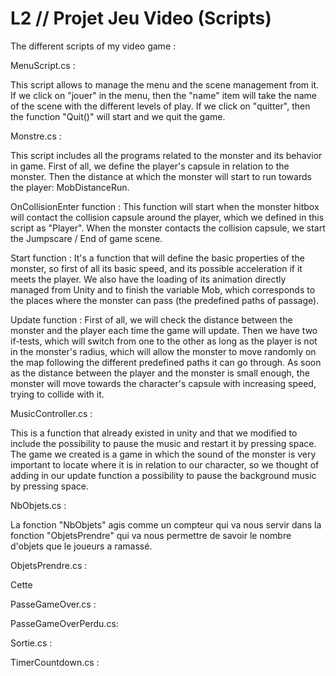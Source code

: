 # L2 // Projet Jeu Video (Scripts)
The different scripts of my video game :

MenuScript.cs :

This script allows to manage the menu and the scene management from it.
If we click on "jouer" in the menu, then the "name" item will take the name of the scene with the different levels of play. If we click on "quitter", then the function "Quit()" will start and we quit the game.

Monstre.cs :

This script includes all the programs related to the monster and its behavior in game.
First of all, we define the player's capsule in relation to the monster.
Then the distance at which the monster will start to run towards the player: MobDistanceRun.

OnCollisionEnter function : This function will start when the monster hitbox will contact the collision capsule around the player, which we defined in this script as "Player". When the monster contacts the collision capsule, we start the Jumpscare / End of game scene.

Start function : It's a function that will define the basic properties of the monster, so first of all its basic speed, and its possible acceleration if it meets the player. We also have the loading of its animation directly managed from Unity and to finish the variable Mob, which corresponds to the places where the monster can pass (the predefined paths of passage).

Update function : First of all, we will check the distance between the monster and the player each time the game will update. Then we have two if-tests, which will switch from one to the other as long as the player is not in the monster's radius, which will allow the monster to move randomly on the map following the different predefined paths it can go through. As soon as the distance between the player and the monster is small enough, the monster will move towards the character's capsule with increasing speed, trying to collide with it.

MusicController.cs :

This is a function that already existed in unity and that we modified to include the possibility to pause the music and restart it by pressing space. The game we created is a game in which the sound of the monster is very important to locate where it is in relation to our character, so we thought of adding in our update function a possibility to pause the background music by pressing space.

NbObjets.cs :

La fonction "NbObjets" agis comme un compteur qui va nous servir dans la fonction "ObjetsPrendre" qui va nous permettre de savoir le nombre d'objets que le joueurs a ramassé.

ObjetsPrendre.cs :

Cette

PasseGameOver.cs : 

PasseGameOverPerdu.cs:

Sortie.cs :

TimerCountdown.cs :
